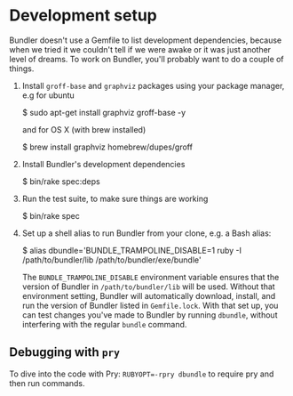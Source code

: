 # Development setup

Bundler doesn't use a Gemfile to list development dependencies, because when we tried it we couldn't tell if we were awake or it was just another level of dreams. To work on Bundler, you'll probably want to do a couple of things.

1. Install `groff-base` and `graphviz` packages using your package manager, e.g for ubuntu

      $ sudo apt-get install graphviz groff-base -y

   and for OS X (with brew installed)

      $ brew install graphviz homebrew/dupes/groff

2. Install Bundler's development dependencies

      $ bin/rake spec:deps

3. Run the test suite, to make sure things are working

      $ bin/rake spec

4. Set up a shell alias to run Bundler from your clone, e.g. a Bash alias:

      $ alias dbundle='BUNDLE_TRAMPOLINE_DISABLE=1 ruby -I /path/to/bundler/lib /path/to/bundler/exe/bundle'

   The `BUNDLE_TRAMPOLINE_DISABLE` environment variable ensures that the version of Bundler in `/path/to/bundler/lib` will be used. Without that environment setting, Bundler will automatically download, install, and run the version of Bundler listed in `Gemfile.lock`. With that set up, you can test changes you've made to Bundler by running `dbundle`, without interfering with the regular `bundle` command.

## Debugging with `pry`

To dive into the code with Pry: `RUBYOPT=-rpry dbundle` to require pry and then run commands.
